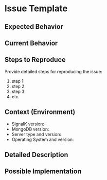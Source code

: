 # Issue Template

## Expected Behavior

<!-- Please describe the behavior you are expecting. -->

## Current Behavior

<!-- What is the current behavior? -->

## Steps to Reproduce

Provide detailed steps for reproducing the issue:

1. step 1
2. step 2
3. step 3
4. etc.

## Context (Environment)

<!-- Please provide any relevant information about your setup. This is important in case the issue is not reproducible except for under certain conditions. -->

* SignalK version:
* MongoDB version:
* Server type and version:
* Operating System and version:

## Detailed Description

<!-- A detailed description of the issue. -->

## Possible Implementation

<!-- Not obligatory, but suggest an idea for implementing addition or change. -->
